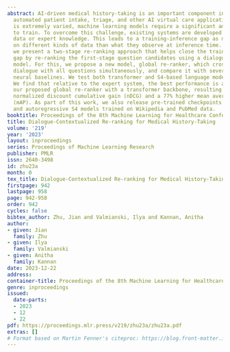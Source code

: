 ```yaml
---
abstract: AI-driven medical history-taking is an important component in symptom checking,
  automated patient intake, triage, and other AI virtual care applications. As history-taking
  is extremely varied, machine learning models require a significant amount of data
  to train. To overcome this challenge, existing systems are developed using indirect
  data or expert knowledge. This leads to a training-inference gap as models are trained
  on different kinds of data than what they observe at inference time. In this work,
  we present a two-stage re-ranking approach that helps close the training-inference
  gap by re-ranking the first-stage question candidates using a dialogue-contextualized
  model. For this, we propose a new model, global re-ranker, which cross-encodes the
  dialogue with all questions simultaneously, and compare it with several existing
  neural baselines. We test both transformer and S4-based language model backbones.
  We find that relative to the expert system, the best performance is achieved by
  our proposed global re-ranker with a transformer backbone, resulting in a 30% higher
  normalized discount cumulative gain (nDCG) and a 77% higher mean average precision
  (mAP). As part of this work, we also release pre-trained checkpoints for bi-directional
  and autoregressive S4 models trained on Wikipedia and PubMed data.
booktitle: Proceedings of the 8th Machine Learning for Healthcare Conference
title: Dialogue-Contextualized Re-ranking for Medical History-Taking
volume: '219'
year: '2023'
layout: inproceedings
series: Proceedings of Machine Learning Research
publisher: PMLR
issn: 2640-3498
id: zhu23a
month: 0
tex_title: Dialogue-Contextualized Re-ranking for Medical History-Taking
firstpage: 942
lastpage: 958
page: 942-958
order: 942
cycles: false
bibtex_author: Zhu, Jian and Valmianski, Ilya and Kannan, Anitha
author:
- given: Jian
  family: Zhu
- given: Ilya
  family: Valmianski
- given: Anitha
  family: Kannan
date: 2023-12-22
address:
container-title: Proceedings of the 8th Machine Learning for Healthcare Conference
genre: inproceedings
issued:
  date-parts:
  - 2023
  - 12
  - 22
pdf: https://proceedings.mlr.press/v219/zhu23a/zhu23a.pdf
extras: []
# Format based on Martin Fenner's citeproc: https://blog.front-matter.io/posts/citeproc-yaml-for-bibliographies/
---
```

